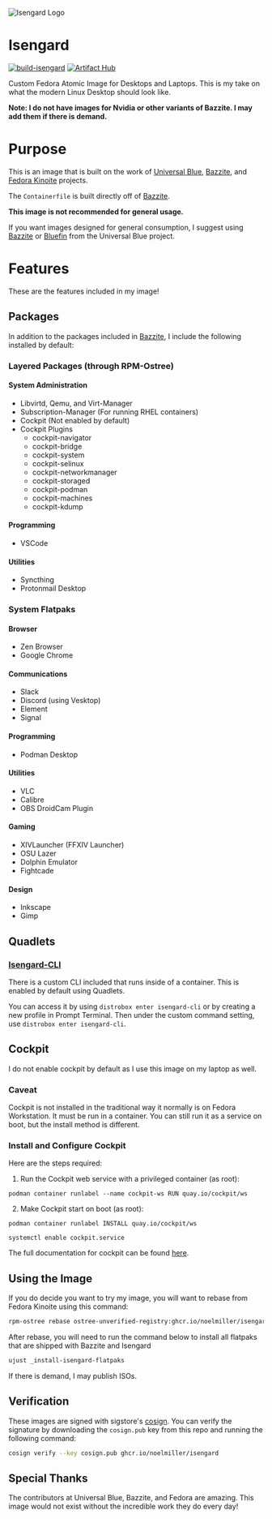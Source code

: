 ![Isengard Logo](assets/logo.jpg)

# Isengard
[![build-isengard](https://github.com/noelmiller/isengard/actions/workflows/build.yml/badge.svg)](https://github.com/noelmiller/isengard/actions/workflows/build.yml) [![Artifact Hub](https://img.shields.io/endpoint?url=https://artifacthub.io/badge/repository/isengard)](https://artifacthub.io/packages/search?repo=isengard)

Custom Fedora Atomic Image for Desktops and Laptops. This is my take on what the modern Linux Desktop should look like.

**Note: I do not have images for Nvidia or other variants of Bazzite. I may add them if there is demand.**

# Purpose

This is an image that is built on the work of [Universal Blue](https://github.com/ublue-os), [Bazzite](https://github.com/ublue-os/bazzite), and [Fedora Kinoite](https://fedoraproject.org/kinoite/) projects. 

The `Containerfile` is built directly off of [Bazzite](https://github.com/ublue-os/bazzite).

**This image is not recommended for general usage.**

If you want images designed for general consumption, I suggest using [Bazzite](https://github.com/ublue-os/bazzite) or [Bluefin](https://github.com/ublue-os/bluefin) from the Universal Blue project.

# Features

These are the features included in my image!

## Packages

In addition to the packages included in [Bazzite](https://github.com/ublue-os/bazzite), I include the following installed by default:

### Layered Packages (through RPM-Ostree)

#### System Administration

- Libvirtd, Qemu, and Virt-Manager
- Subscription-Manager (For running RHEL containers)
- Cockpit (Not enabled by default)
- Cockpit Plugins
  - cockpit-navigator
  - cockpit-bridge
  - cockpit-system
  - cockpit-selinux
  - cockpit-networkmanager
  - cockpit-storaged
  - cockpit-podman
  - cockpit-machines
  - cockpit-kdump

#### Programming

- VSCode

#### Utilities

- Syncthing
- Protonmail Desktop

### System Flatpaks

#### Browser

- Zen Browser
- Google Chrome

#### Communications

- Slack
- Discord (using Vesktop)
- Element
- Signal

#### Programming

- Podman Desktop

#### Utilities

- VLC
- Calibre
- OBS DroidCam Plugin

#### Gaming

- XIVLauncher (FFXIV Launcher)
- OSU Lazer
- Dolphin Emulator
- Fightcade

#### Design

- Inkscape
- Gimp

## Quadlets

### [Isengard-CLI](https://github.com/noelmiller/isengard-cli)

There is a custom CLI included that runs inside of a container. This is enabled by default using Quadlets.

You can access it by using `distrobox enter isengard-cli` or by creating a new profile in Prompt Terminal. Then under the custom command setting, use `distrobox enter isengard-cli`.

## Cockpit

I do not enable cockpit by default as I use this image on my laptop as well.

### Caveat

Cockpit is not installed in the traditional way it normally is on Fedora Workstation. It must be run in a container. You can still run it as a service on boot, but the install method is different.

### Install and Configure Cockpit

Here are the steps required:

1. Run the Cockpit web service with a privileged container (as root):

`podman container runlabel --name cockpit-ws RUN quay.io/cockpit/ws`

2. Make Cockpit start on boot (as root):

`podman container runlabel INSTALL quay.io/cockpit/ws`

`systemctl enable cockpit.service`

The full documentation for cockpit can be found [here](https://cockpit-project.org/running.html#coreos).

## Using the Image

If you do decide you want to try my image, you will want to rebase from Fedora Kinoite using this command:

```bash
rpm-ostree rebase ostree-unverified-registry:ghcr.io/noelmiller/isengard:latest
```

After rebase, you will need to run the command below to install all flatpaks that are shipped with Bazzite and Isengard

```bash
ujust _install-isengard-flatpaks
```

If there is demand, I may publish ISOs.

## Verification

These images are signed with sigstore's [cosign](https://docs.sigstore.dev/cosign/overview/). You can verify the signature by downloading the `cosign.pub` key from this repo and running the following command:

```bash
cosign verify --key cosign.pub ghcr.io/noelmiller/isengard
```

## Special Thanks

The contributors at Universal Blue, Bazzite, and Fedora are amazing. This image would not exist without the incredible work they do every day!
